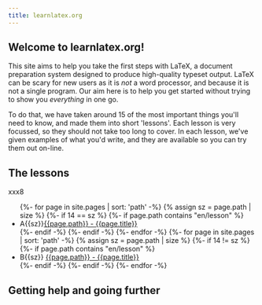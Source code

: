 ```yaml
---
title: learnlatex.org
---
```


## Welcome to learnlatex.org!

This site aims to help you take the first steps with LaTeX, a document
preparation system designed to produce high-quality typeset output. LaTeX can
be scary for new users as it is _not_ a word processor, and because it is not a
single program. Our aim here is to help you get started without trying to show
you _everything_ in one go.

To do that, we have taken around 15 of the most important things you'll need to
know, and made them into short 'lessons'. Each lesson is very focussed, so they
should not take too long to cover. In each lesson, we've given examples of what
you'd write, and they are available so you can try them out on-line.

## The lessons
xxx8
<ul>
{%- for page in site.pages | sort: 'path' -%}
{% assign sz = page.path | size %}
{%- if 14 == sz %}
{%- if page.path  contains "en/lesson" %}
<li>A{{sz}}<a href="{{page.path | replace: '.md',''}}">{{page.path}} - {{page.title}}</a></li>
{%- endif -%}
{%- endif -%}
{%- endfor -%}
{%- for page in site.pages | sort: 'path' -%}
{% assign sz = page.path | size %}
{%- if 14 != sz %}
{%- if page.path  contains "en/lesson" %}
<li>B{{sz}} <a href="{{page.path | replace: '.md',''}}">{{page.path}} - {{page.title}}</a></li>
{%- endif -%}
{%- endif -%}
{%- endfor -%}
</ul>

## Getting help and going further 